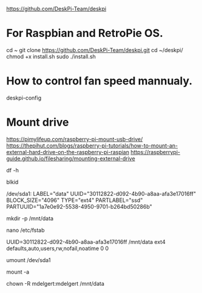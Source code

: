 https://github.com/DeskPi-Team/deskpi

# For Raspbian and RetroPie OS.
cd ~
git clone https://github.com/DeskPi-Team/deskpi.git
cd ~/deskpi/
chmod +x install.sh
sudo ./install.sh

# How to control fan speed mannualy.
deskpi-config

# Mount drive
https://pimylifeup.com/raspberry-pi-mount-usb-drive/
https://thepihut.com/blogs/raspberry-pi-tutorials/how-to-mount-an-external-hard-drive-on-the-raspberry-pi-raspian
https://raspberrypi-guide.github.io/filesharing/mounting-external-drive

df -h

blkid

/dev/sda1: LABEL="data" UUID="30112822-d092-4b90-a8aa-afa3e17016ff" BLOCK_SIZE="4096" TYPE="ext4" PARTLABEL="ssd" PARTUUID="1a7e0e92-5538-4950-9701-b264bd50286b"

mkdir -p /mnt/data

nano /etc/fstab

UUID=30112822-d092-4b90-a8aa-afa3e17016ff /mnt/data ext4 defaults,auto,users,rw,nofail,noatime 0 0

umount /dev/sda1

mount -a

chown -R mdelgert:mdelgert /mnt/data
